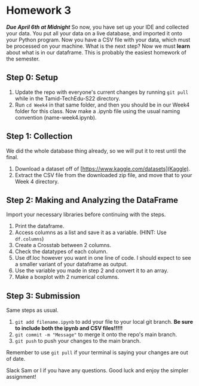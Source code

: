 # Homework 3 #
***Due April 6th at Midnight***
So now, you have set up your IDE and collected your data. You put all your data on a live database, and imported it onto your Python program. Now you have a CSV file with your data, which must be processed on your machine. What is the next step? Now we must **learn** about what is in our dataframe. This is probably the easiest homework of the semester.

## Step 0: Setup ##
1. Update the repo with everyone's current changes by running ```git pull``` while in the Tamid-TechEdu-S22 directory.
2. Run ```cd Week4``` in that same folder, and then you should be in our Week4 folder for this class.
Now make a .ipynb file using the usual naming convention (name-week4.ipynb).

## Step 1: Collection ##
We did the whole database thing already, so we will put it to rest until the final.
1. Download a dataset off of [https://www.kaggle.com/datasets](Kaggle).
2. Extract the CSV file from the downloaded zip file, and move that to your Week 4 directory.

## Step 2: Making and Analyzing the DataFrame ##
Import your necessary libraries before continuing with the steps.
1. Print the dataframe.
2. Access columns as a list and save it as a variable. (HINT: Use ```df.columns```)
3. Create a Crosstab between 2 columns.
4. Check the datatypes of each column.
5. Use df.loc however you want in one line of code. I should expect to see a smaller variant of your dataframe as output.
6. Use the variable you made in step 2 and convert it to an array.
7. Make a boxplot with 2 numerical columns.

## Step 3: Submission ##
Same steps as usual.
1. ```git add filename.ipynb``` to add your file to your local git branch. **Be sure to include both the ipynb and CSV files!!!!!** 
2. ```git commit -m "Message"``` to merge it onto the repo's main branch.
3. ```git push``` to push your changes to the main branch.

Remember to use ```git pull``` if your terminal is saying your changes are out of date.

Slack Sam or I if you have any questions. Good luck and enjoy the simpler assignment!
